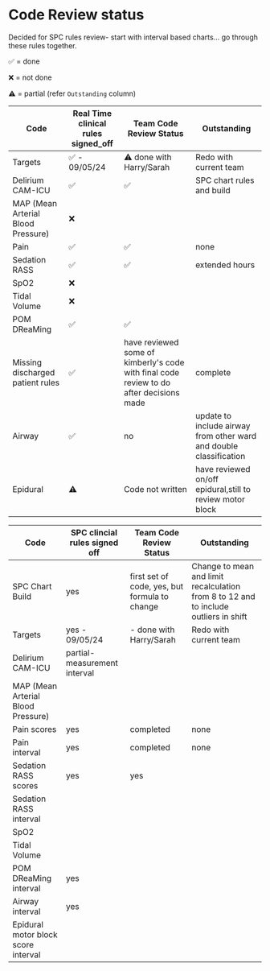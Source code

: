 # Code Review status 
Decided for SPC rules review- start with interval based charts... go through these rules together. 

✅ = done

❌ = not done

⚠️ = partial (refer `Outstanding` column)

Code|Real Time clinical rules signed_off|Team Code Review Status|Outstanding|
|---|---|---|---|
Targets|✅ - 09/05/24| ⚠️ done with Harry/Sarah|Redo with current team||
Delirium CAM-ICU |✅|✅|SPC chart rules and build|
MAP (Mean Arterial Blood Pressure)|❌|||
Pain|✅|✅|none|
Sedation RASS|✅|✅|extended hours|
SpO2|❌|||
Tidal Volume|❌|||
POM DReaMing|✅|✅||
Missing discharged patient rules|✅|have reviewed some of kimberly's code with final code review to do after decisions made|complete|Review Kimbery's updated rules in PR, Siri to incorporate into each individual metric rules and content|
Airway|✅|no|update to include airway from other ward and double classification|
Epidural|⚠️ |Code not written|have reviewed on/off epidural,still to review motor block|


Code|SPC clincial rules signed off|Team Code Review Status|Outstanding|
|---|---|---|---|
SPC Chart Build|yes|first set of code, yes, but formula to change|Change to mean and limit recalculation from 8 to 12 and to include outliers in shift
Targets|yes - 09/05/24|- done with Harry/Sarah|Redo with current team||
Delirium CAM-ICU |partial- measurement interval||
MAP (Mean Arterial Blood Pressure)||||
Pain scores|yes|completed|none|
Pain interval|yes|completed|none|
Sedation RASS scores|yes|yes||
Sedation RASS interval||||
SpO2||||
Tidal Volume||||
POM DReaMing interval|yes|||
Airway interval|yes||||
Epidural motor block score interval|||||
